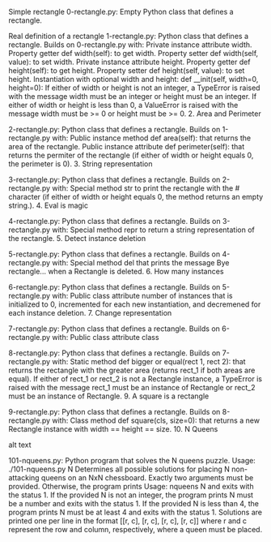 Simple rectangle
0-rectangle.py: Empty Python class that defines a rectangle.

Real definition of a rectangle
1-rectangle.py: Python class that defines a rectangle. Builds on 0-rectangle.py with: Private instance attribute width. Property getter def width(self): to get width. Property setter def width(self, value): to set width. Private instance attribute height. Property getter def height(self): to get height. Property setter def height(self, value): to set height. Instantiation with optional width and height: def __init(self, width=0, height=0): If either of width or height is not an integer, a TypeError is raised with the message width must be an integer or height must be an integer. If either of width or height is less than 0, a ValueError is raised with the message width must be >= 0 or height must be >= 0. 2. Area and Perimeter

2-rectangle.py: Python class that defines a rectangle. Builds on 1-rectangle.py with: Public instance method def area(self): that returns the area of the rectangle. Public instance attribute def perimeter(self): that returns the permiter of the rectangle (if either of width or height equals 0, the perimeter is 0). 3. String representation

3-rectangle.py: Python class that defines a rectangle. Builds on 2-rectangle.py with: Special method str to print the rectangle with the # character (if either of width or height equals 0, the method returns an empty string.). 4. Eval is magic

4-rectangle.py: Python class that defines a rectangle. Builds on 3-rectangle.py with: Special method repr to return a string representation of the rectangle. 5. Detect instance deletion

5-rectangle.py: Python class that defines a rectangle. Builds on 4-rectangle.py with: Special method del that prints the message Bye rectangle... when a Rectangle is deleted. 6. How many instances

6-rectangle.py: Python class that defines a rectangle. Builds on 5-rectangle.py with: Public class attribute number of instances that is initialized to 0, incremented for each new instantiation, and decremened for each instance deletion. 7. Change representation

7-rectangle.py: Python class that defines a rectangle. Builds on 6-rectangle.py with: Public class attribute class

8-rectangle.py: Python class that defines a rectangle. Builds on 7-rectangle.py with: Static method def bigger or equal(rect 1, rect 2): that returns the rectangle with the greater area (returns rect_1 if both areas are equal). If either of rect_1 or rect_2 is not a Rectangle instance, a TypeError is raised with the message rect_1 must be an instance of Rectangle or rect_2 must be an instance of Rectangle. 9. A square is a rectangle

9-rectangle.py: Python class that defines a rectangle. Builds on 8-rectangle.py with: Class method def square(cls, size=0): that returns a new Rectangle instance with width == height == size. 10. N Queens

alt text

101-nqueens.py: Python program that solves the N queens puzzle. Usage: ./101-nqueens.py N Determines all possible solutions for placing N non-attacking queens on an NxN chessboard. Exactly two arguments must be provided. Otherwise, the program prints Usage: nqueens N and exits with the status 1. If the provided N is not an integer, the program prints N must be a number and exits with the status 1. If the provided N is less than 4, the program prints N must be at least 4 and exits with the status 1. Solutions are printed one per line in the format [[r, c], [r, c], [r, c], [r, c]] where r and c represent the row and column, respectively, where a queen must be placed.
